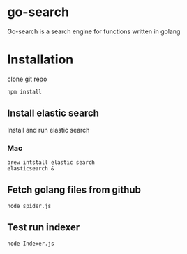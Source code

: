 # go-search
Go-search is a search engine for functions written in golang

# Installation
clone git repo

```
npm install

```

## Install elastic search
Install and run elastic search
### Mac
```
brew intstall elastic search
elasticsearch &

```

## Fetch golang files from github
```
node spider.js

```

## Test run indexer
```
node Indexer.js

```


